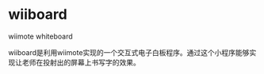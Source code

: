 wiiboard
========

wiimote whiteboard 

wiiboard是利用wiimote实现的一个交互式电子白板程序。通过这个小程序能够实现让老师在投射出的屏幕上书写字的效果。
